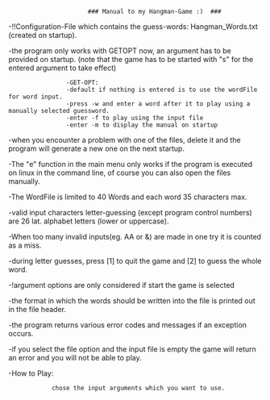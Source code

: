                           ### Manual to my Hangman-Game :)  ###
-!!Configuration-File which contains the guess-words: Hangman_Words.txt (created on startup).

-the program only works with GETOPT now, an argument has to be provided on startup.
(note that the game has to be started with "s" for the entered argument to take effect)

                    -GET-OPT:
                    -default if nothing is entered is to use the wordFile for word input.
                    -press -w and enter a word after it to play using a manually selected guessword.
                    -enter -f to play using the input file
                    -enter -m to display the manual on startup
                    

-when you encounter a problem with one of the files, delete it and the program will generate a new one on the next startup.

-The \"e\" function in the main menu only works if the program is executed
on linux in the command line, of course you can also open the files manually.

-The WordFile is limited to 40 Words and each word 35 characters max.

-valid input characters letter-guessing (except program control numbers) are 26 lat. alphabet letters (lower or uppercase).

-When too many invalid inputs(eg. AA or &) are made in one try it is counted as a miss.

-during letter guesses, press [1] to quit the game and [2] to guess the whole word.

-!argument options are only considered if start the game is selected

-the format in which the words should be written into the file is printed out in the file header.

-the program returns various error codes and messages if an exception occurs.

-if you select the file option and the input file is empty the game will return an error and you will not be able to play.

-How to Play:

                chose the input arguments which you want to use.
   
